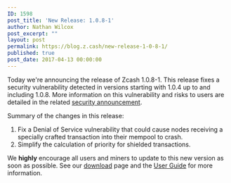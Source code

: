 ```yaml
---
ID: 1598
post_title: 'New Release: 1.0.8-1'
author: Nathan Wilcox
post_excerpt: ""
layout: post
permalink: https://blog.z.cash/new-release-1-0-8-1/
published: true
post_date: 2017-04-13 00:00:00
---
```

Today we're announcing the release of Zcash 1.0.8-1. This release fixes a security vulnerability detected in versions starting with 1.0.4 up to and including 1.0.8. More information on this vulnerability and risks to users are detailed in the related <a class="reference external" href="/security-announcement-2017-04-13">security announcement</a>.

Summary of the changes in this release:
<ol class="arabic simple">
 	<li>Fix a Denial of Service vulnerability that could cause nodes receiving a specially crafted transaction into their mempool to crash.</li>
 	<li>Simplify the calculation of priority for shielded transactions.</li>
</ol>
We <strong>highly</strong> encourage all users and miners to update to this new version as soon as possible. See our <a class="reference external" href="https://z.cash/download.html">download</a> page and the <a class="reference external" href="https://zcash.readthedocs.io/en/latest/rtd_pages/rtd_docs/user_guide.html">User Guide</a> for more information.